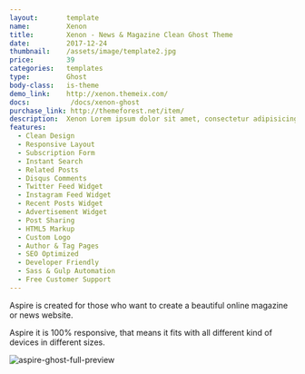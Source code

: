 ```yaml
---
layout:       template
name:         Xenon
title:        Xenon - News & Magazine Clean Ghost Theme
date:         2017-12-24
thumbnail:    /assets/image/template2.jpg
price:        39
categories:   templates
type:         Ghost
body-class:   is-theme
demo_link:    http://xenon.themeix.com/
docs:          /docs/xenon-ghost
purchase_link: http://themeforest.net/item/
description:  Xenon Lorem ipsum dolor sit amet, consectetur adipisicing elit. Minus mollitia doloribus porro quisquam nihil praesentium quas, quod maiores excepturi voluptas, tenetur beatae maxime, aliquid est nisi architecto quam velit inventore!
features:
  - Clean Design
  - Responsive Layout
  - Subscription Form
  - Instant Search
  - Related Posts
  - Disqus Comments
  - Twitter Feed Widget
  - Instagram Feed Widget
  - Recent Posts Widget
  - Advertisement Widget
  - Post Sharing
  - HTML5 Markup
  - Custom Logo
  - Author & Tag Pages
  - SEO Optimized
  - Developer Friendly
  - Sass & Gulp Automation
  - Free Customer Support
---
```


Aspire is created for those who want to create a beautiful online magazine or news website.

Aspire it is 100% responsive, that means it fits with all different kind of devices in different sizes.

![aspire-ghost-full-preview](/images/themes/ghost/aspire/full-preview.png)